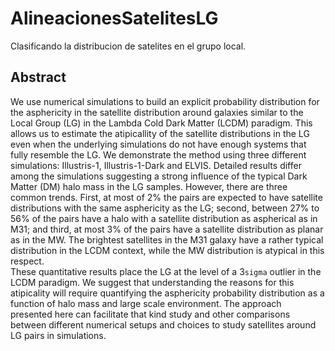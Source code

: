 # AlineacionesSatelitesLG
Clasificando la distribucion de satelites en el grupo local.

## Abstract
We use numerical simulations to build an explicit probability
distribution for the asphericity in the satellite distribution around
galaxies similar to the Local Group (LG) in the Lambda Cold Dark
Matter (LCDM) paradigm. 
This allows us to estimate the atipicallity
of the satellite distributions in the LG even when the underlying
simulations do not have enough systems that fully resemble the LG.
We demonstrate the method using three different simulations:
Illustris-1,  Illustris-1-Dark and ELVIS. 
Detailed results differ among the simulations suggesting a strong
influence of the typical Dark Matter (DM) halo mass in the LG samples.
However, there are three common trends.
First, at most of 2% the pairs are expected to have satellite
distributions with the same asphericity as the LG; second,
between 27% to 56% of the pairs have a halo with a satellite
distribution as aspherical as in M31; and third, at most 3% of the
pairs have a satellite distribution as planar as in the MW. 
The brightest satellites in the M31 galaxy have a rather typical
distribution in the LCDM context, while the MW distribution is
atypical in this respect.  
These quantitative results place the LG at the level of a 3`sigma`
outlier in the LCDM paradigm. 
We suggest that understanding the reasons for this atipicality
will require quantifying the asphericity probability distribution as a
function of halo mass and large scale environment.
The approach presented here can facilitate that kind study and other
comparisons between different numerical setups and choices to study
satellites around LG pairs in simulations.  
